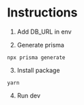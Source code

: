 # Instructions

1. Add DB_URL in env

2. Generate prisma
```
npx prisma generate
```

3. Install package
```
yarn
```

4. Run dev
